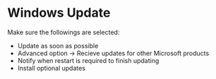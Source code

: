 # Windows Update

Make sure the followings are selected:

- Update as soon as possible
- Advanced option -> Recieve updates for other Microsoft products
- Notify when restart is required to finish updating
- Install optional updates